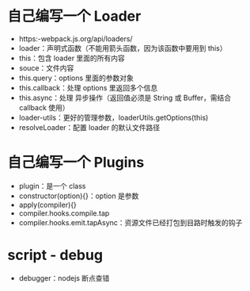 # 自己编写一个 Loader

- https:-webpack.js.org/api/loaders/
- loader：声明式函数（不能用箭头函数，因为该函数中要用到 this）
- this：包含 loader 里面的所有内容
- souce：文件内容
- this.query：options 里面的参数对象
- this.callback：处理 options 里返回多个信息
- this.async：处理 异步操作（返回值必须是 String 或 Buffer，需结合 callback 使用）
- loader-utils：更好的管理参数，loaderUtils.getOptions(this)
- resolveLoader：配置 loader 的默认文件路径

# 自己编写一个 Plugins

- plugin：是一个 class
- constructor(option){}：option 是参数
- apply(compiler){}
- compiler.hooks.compile.tap
- compiler.hooks.emit.tapAsync：资源文件已经打包到目路时触发的钩子

# script - debug

- debugger：nodejs 断点查错
